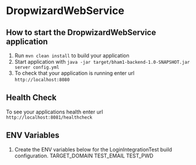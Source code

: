 # DropwizardWebService

How to start the DropwizardWebService application
---

1. Run `mvn clean install` to build your application
1. Start application with `java -jar target/bham1-backend-1.0-SNAPSHOT.jar server config.yml`
1. To check that your application is running enter url `http://localhost:8080`

Health Check
---

To see your applications health enter url `http://localhost:8081/healthcheck`

ENV Variables
---
1. Create the ENV variables below for the LoginIntegrationTest build configuration.
TARGET_DOMAIN
TEST_EMAIL
TEST_PWD
